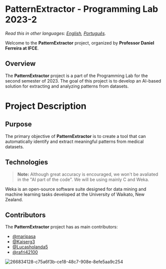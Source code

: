# PatternExtractor - Programming Lab 2023-2

_Read this in other languages: [English](README.md), [Português](README.br.md)._

Welcome to the **PatternExtractor** project, organized by **Professor Daniel Ferreira at IFCE**.

## Overview
The **PatternExtractor** project is a part of the Programming Lab for the second semester of 2023. The goal of this project is to develop an AI-based solution for extracting and analyzing patterns from datasets.

# Project Description
## Purpose
The primary objective of **PatternExtractor** is to create a tool that can automatically identify and extract meaningful patterns from medical datasets.

## Technologies
> **Note:** Although great accuracy is encouraged, we won't be avaliated in the "AI part of the code".
We will be using mainly C and Weka.

Weka is an open-source software suite designed for data mining and machine learning tasks developed at the University of Waikato, New Zealand.

## Contributors

The **PatternExtractor** project has as main contributors:

- [@maripasa](https://github.com/maripasa)
- [@Kaiserg3](https://github.com/Kaiserg3)
- [@Lucasholanda5](https://github.com/Lucasholanda5)
- [@rafri42100](https://github.com/rafri41200)

![266834128-c75a6f3b-ce18-48c7-908e-8efe5aa9c254](https://github.com/maripasa/PatternExtractor/assets/123270648/be891264-39b2-4ff1-9551-bb95f52ce82c)
